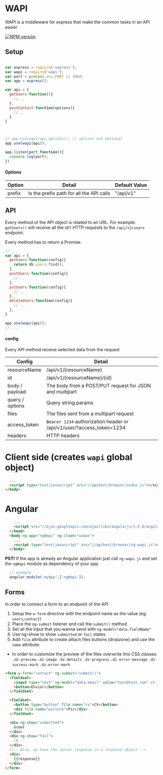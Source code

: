 # WAPI
WAPI is a middleware for express that make the common tasks in an API easier

<div>
 <a href="https://npmjs.org/package/wapi">
    <img src="https://img.shields.io/npm/v/wapi.svg?style=flat-square"
      alt="NPM version" />
  </a>
</div>

## Setup

```js

var express = require('express');
var wapi = require('wapi');
var port = process.env.PORT || 3004;
var app = express();

var api = {
  getUsers:function(){
    //...
  },
  postContact:function(options){
    //...
  }
}



// app.use(wapi(api,options)); // options are optional
app.use(wapi(api));

app.listen(port,function(){
  console.log(port);
})

```
#### Options

| Option  | Detail | Default Value |
| ------------- | ------------- | ------------- |
| prefix  | Is the prefix path for all the API calls | "/api/v1" |


## API

Every method of the API object is related to an URL. For example: `getUsers()` will
receive all the `GET` HTTP requests to the `/api/v1/users` endpoint.


Every method has to return a Promise.


```js
// ...
var api = {
  getUsers:function(config){
    return db.users.find();
  },
  postUsers:function(config){
    // ...
  },
  putUsers:function(config){
    // ...
  },
  deleteUsers:function(config){
    // ...
  },
}

app.use(wapi(api));
// ...
```

#### config
Every API method receive selected data from the request

| Config  | Detail |
| ------------- | ------------- |
| resourceName  | /api/v1/{resourceName} |
| id  | /api/v1/{resourceName}/{id} |
| body / payload  | The body from a POST/PUT request for JSON and multipart |
| query / options  | Query string params |
| files  | The files sent from a multipart request |
| access_token  | `Bearer 1234` authorization header or /api/v1/user/?access_token=1234  |
| headers  | HTTP headers |

# Client side (creates `wapi` global object)
```html
  ...
  <script type="text/javascript" src="//apihost/browser/index.js"></script>
</body>
```

# Angular


```html
    ...
    <script src="//ajax.googleapis.com/ajax/libs/angularjs/1.5.8/angular.min.js"></script>
  </head>
  <body ng-app="ngWapi" ng-cloak="waaws">
    ...
    <script type="text/javascript" src="//apihost/browser/ng-wapi.js"></script>
  </body>
```
**PST!** If the app is already an Angular application just call `ng-wapi.js` and
set the `ngWapi` module as dependency of your app.

```js
  // example
  angular.module('myApp',['ngWapi']);
```


## Forms
In order to connect a form to an endpoint of the API

1. Setup the `w-form` directive with the endpoint name as the value (eg: `users`,`contact`)
2. Place the `ng-submit` listener and call the `submit()` method
3. Set all the input that you wanna send with `ng-model="data.fieldName"`
4. Use ng-show to show `submitted` or `fail` states
5. Add `file` attribute to create attach files buttons (dropzone) and use the `name` attribute.
  - In order to customize the preview of the files overwrite this CSS classes: `.dz-preview` `.dz-image`
  `.dz-details` `.dz-progress` `.dz-error-message` `.dz-success-mark` `.dz-error-mark`

```html
<form w-form="contact" ng-submit="submit()">
  <fieldset>
    <input type="text" ng-model="data.email" value="test@test.com" />
    <button>Enviar</button>
  </fieldset>

  <fieldset>
    <button type="button" file name="cv">CV</button>
    <div file name="picture">Pic</div>
  </fieldset>

  <div ng-show="submitted">
    Great
  </div>
  <div ng-show="fail">
    :(
  </div>
  <!-- Also, we have the server response in a response object -->
  <div>
    {{response}}
  </div>
</form>
```
